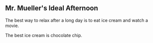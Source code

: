 ## Mr. Mueller's Ideal Afternoon

The best way to relax after a long day is to eat ice cream and watch a movie.

The best ice cream is chocolate chip.
